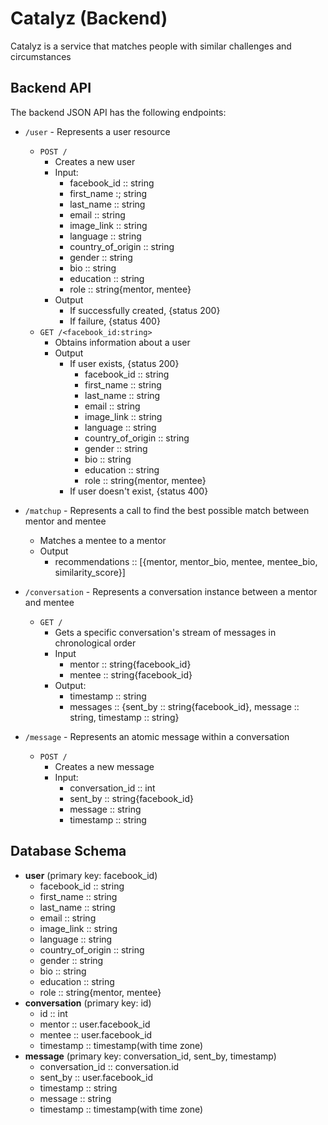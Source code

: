 # Catalyz (Backend)
Catalyz is a service that matches people with similar challenges and circumstances

## Backend API
The backend JSON API has the following endpoints:

* `/user` - Represents a user resource
  * `POST /`
    * Creates a new user
    * Input:
        * facebook_id :: string
        * first_name :; string
        * last_name :: string
        * email :: string
        * image_link :: string
        * language :: string
        * country_of_origin :: string
        * gender :: string
        * bio :: string
        * education :: string
        * role :: string{mentor, mentee}
    * Output
        * If successfully created, {status 200}
        * If failure, {status 400}
  * `GET /<facebook_id:string>`
    * Obtains information about a user
    * Output
        * If user exists, {status 200}
            * facebook_id :: string
            * first_name :: string
            * last_name :: string
            * email :: string
            * image_link :: string
            * language :: string
            * country_of_origin :: string
            * gender :: string
            * bio :: string
            * education :: string
            * role :: string{mentor, mentee}
        * If user doesn't exist, {status 400}
        
* `/matchup` - Represents a call to find the best possible match between mentor and mentee
    * Matches a mentee to a mentor
    * Output
        * recommendations :: [{mentor, mentor_bio, mentee, mentee_bio, similarity_score}]
        
* `/conversation` - Represents a conversation instance between a mentor and mentee
    * `GET /`
        * Gets a specific conversation's stream of messages in chronological order
        * Input
            * mentor :: string{facebook_id}
            * mentee :: string{facebook_id}
        * Output:
            * timestamp :: string
            * messages :: {sent_by :: string{facebook_id}, message :: string, timestamp :: string}
            

* `/message` - Represents an atomic message within a conversation
  * `POST /`
    * Creates a new message
    * Input:
        * conversation_id :: int
        * sent_by :: string{facebook_id}
        * message :: string
        * timestamp :: string

## Database Schema
* **user** (primary key: facebook_id)
    * facebook_id :: string
    * first_name :: string
    * last_name :: string
    * email :: string
    * image_link :: string
    * language :: string
    * country_of_origin :: string
    * gender :: string
    * bio :: string
    * education :: string
    * role :: string{mentor, mentee}
* **conversation** (primary key: id)
    * id :: int
    * mentor :: user.facebook_id
    * mentee :: user.facebook_id
    * timestamp :: timestamp(with time zone)
* **message** (primary key: conversation_id, sent_by, timestamp)
    * conversation_id :: conversation.id
    * sent_by :: user.facebook_id
    * timestamp :: string
    * message :: string
    * timestamp :: timestamp(with time zone)